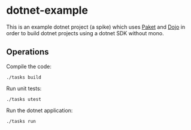 # dotnet-example

This is an example dotnet project (a spike) which uses [Paket](https://fsprojects.github.io/Paket/index.html)
 and [Dojo](https://github.com/kudulab/dojo) in order to build dotnet projects using a dotnet SDK without mono.

## Operations

Compile the code:
```
./tasks build
```

Run unit tests:
```
./tasks utest
```

Run the dotnet application:
```
./tasks run
```
